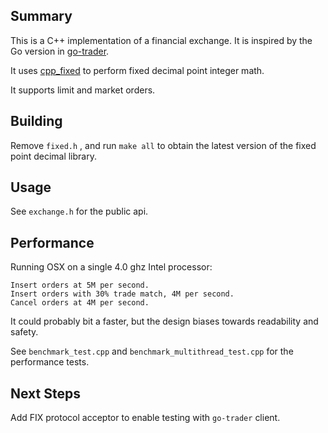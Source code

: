 ## Summary

This is a C++ implementation of a financial exchange. It is inspired by the Go version in [go-trader](https://github.com/robaho/go-trader).

It uses [cpp_fixed](https://github.com/robaho/cpp_fixed) to perform fixed decimal point integer math.

It supports limit and market orders.

## Building

Remove `fixed.h` , and run `make all` to obtain the latest version of the fixed point decimal library.

## Usage

See `exchange.h` for the public api.

## Performance

Running OSX on a single 4.0 ghz Intel processor:

```
Insert orders at 5M per second.
Insert orders with 30% trade match, 4M per second.
Cancel orders at 4M per second.
```

It could probably bit a faster, but the design biases towards readability and safety.

See `benchmark_test.cpp` and `benchmark_multithread_test.cpp` for the performance tests.

## Next Steps

Add FIX protocol acceptor to enable testing with `go-trader` client.
